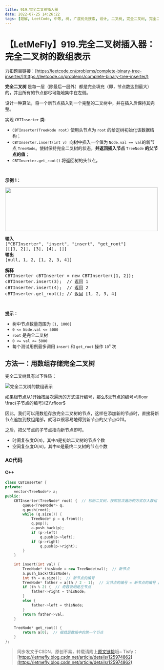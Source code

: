 ```yaml
---
title: 919.完全二叉树插入器
date: 2022-07-25 14:26:22
tags: [题解, LeetCode, 中等, 树, 广度优先搜索, 设计, 二叉树, 完全二叉树, 完全二叉树的数组表示, 层次遍历]
---
```


# 【LetMeFly】919.完全二叉树插入器：完全二叉树的数组表示

力扣题目链接：[https://leetcode.cn/problems/complete-binary-tree-inserter/](https://leetcode.cn/problems/complete-binary-tree-inserter/)

<p><strong>完全二叉树</strong> 是每一层（除最后一层外）都是完全填充（即，节点数达到最大）的，并且所有的节点都尽可能地集中在左侧。</p>

<p>设计一种算法，将一个新节点插入到一个完整的二叉树中，并在插入后保持其完整。</p>

<p>实现 <code>CBTInserter</code> 类:</p>

<ul>
	<li><code>CBTInserter(TreeNode root)</code>&nbsp;使用头节点为&nbsp;<code>root</code>&nbsp;的给定树初始化该数据结构；</li>
	<li><code>CBTInserter.insert(int v)</code>&nbsp; 向树中插入一个值为&nbsp;<code>Node.val == val</code>的新节点&nbsp;<code>TreeNode</code>。使树保持完全二叉树的状态，<strong>并返回插入节点</strong>&nbsp;<code>TreeNode</code>&nbsp;<strong>的父节点的值</strong>；</li>
	<li><code>CBTInserter.get_root()</code> 将返回树的头节点。</li>
</ul>

<p>&nbsp;</p>

<ol>
</ol>

<p><strong>示例 1：</strong></p>

<!-- <p><img src="https://assets.leetcode.com/uploads/2021/08/03/lc-treeinsert.jpg" style="height: 143px; width: 500px;" /></p> -->
<p><img src="https://img-blog.csdnimg.cn/2c0bcf240d4046a5a26794d3c388e5fa.jpeg" style="height: 143px; width: 500px;" /></p>

<pre>
<strong>输入</strong>
["CBTInserter", "insert", "insert", "get_root"]
[[[1, 2]], [3], [4], []]
<strong>输出</strong>
[null, 1, 2, [1, 2, 3, 4]]

<strong>解释</strong>
CBTInserter cBTInserter = new CBTInserter([1, 2]);
cBTInserter.insert(3);  // 返回 1
cBTInserter.insert(4);  // 返回 2
cBTInserter.get_root(); // 返回 [1, 2, 3, 4]</pre>

<p>&nbsp;</p>

<p><strong>提示：</strong></p>

<ul>
	<li>树中节点数量范围为&nbsp;<code>[1, 1000]</code>&nbsp;</li>
	<li><code>0 &lt;= Node.val &lt;= 5000</code></li>
	<li><code>root</code>&nbsp;是完全二叉树</li>
	<li><code>0 &lt;= val &lt;= 5000</code>&nbsp;</li>
	<li>每个测试用例最多调用&nbsp;<code>insert</code>&nbsp;和&nbsp;<code>get_root</code>&nbsp;操作&nbsp;<code>10<sup>4</sup></code>&nbsp;次</li>
</ul>


    
## 方法一：用数组存储完全二叉树

完全二叉树具有以下性质：

![完全二叉树的数组表示](https://img-blog.csdnimg.cn/9e721d0b2e5a47ca94b4c66e3afb06e4.png#pic_center)

如果根节点从1开始按层次遍历的方式进行编号，那么$父节点的编号=\lfloor \frac{子节点的编号}{2}\rfloor$

因此，我们可以用数组存放完全二叉树的节点，这样在添加新的节点时，直接将新节点追加到数组尾部，就可以很容易地得到新节点的父节点$O(1)$。

之后，把父节点的子节点指向新节点即可。

+ 时间复杂度$O(n)$，其中$n$是初始二叉树的节点个数
+ 空间复杂度$O(m)$，其中$m$是最终二叉树的节点个数

### AC代码

#### C++

```cpp
class CBTInserter {
private:
    vector<TreeNode*> a;
public:
    CBTInserter(TreeNode* root) {  // 初始二叉树，按照层次遍历的方式存入数组
        queue<TreeNode*> q;
        q.push(root);
        while (q.size()) {
            TreeNode* p = q.front();
            q.pop();
            a.push_back(p);
            if (p->left)
                q.push(p->left);
            if (p->right)
                q.push(p->right);
        }
    }
    
    int insert(int val) {
        TreeNode* thisNode = new TreeNode(val);  // 新节点
        a.push_back(thisNode);
        int th = a.size();  // 新节点的编号
        TreeNode* father = a[th / 2 - 1];  // 父节点的编号 = 新节点的编号 / 2  ；-1是因为数组中下标从0开始而二叉树节点从1开始编号
        if (th % 2) {  // 奇数说明是左节点
            father->right = thisNode;
        }
        else {
            father->left = thisNode;
        }
        return father->val;
    }
    
    TreeNode* get_root() {
        return a[0];  // 根就是数组中的第一个节点
    }
};
```

> 同步发文于CSDN，原创不易，转载请附上[原文链接](https://leetcode.letmefly.xyz/2022/07/25/LeetCode%200919.%E5%AE%8C%E5%85%A8%E4%BA%8C%E5%8F%89%E6%A0%91%E6%8F%92%E5%85%A5%E5%99%A8/)哦~
> Tisfy：[https://letmefly.blog.csdn.net/article/details/125974862](https://letmefly.blog.csdn.net/article/details/125974862)
